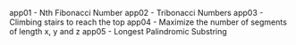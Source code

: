 app01 - Nth Fibonacci Number
app02 - Tribonacci Numbers
app03 - Climbing stairs to reach the top
app04 - Maximize the number of segments of length x, y and z
app05 - Longest Palindromic Substring